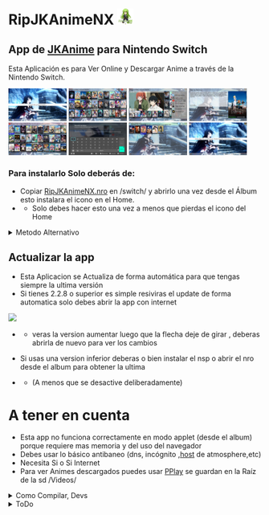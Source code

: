 # RipJKAnimeNX <img style="display:inline" src="Icon.jpg" width="32"/>
 App de [JKAnime](https://jkanime.net/) para Nintendo Switch
----------------------------------------
Esta Aplicación es para Ver Online y Descargar Anime a través de la Nintendo Switch.

<img src="ScreenShots/ScreenShots_1.jpg" width="23%"></img> <img src="ScreenShots/ScreenShots_2.jpg" width="23%"></img> <img src="ScreenShots/ScreenShots_3.jpg" width="23%"></img> <img src="ScreenShots/ScreenShots_4.jpg" width="23%"></img> <img src="ScreenShots/ScreenShots_5.jpg" width="23%"></img> <img src="ScreenShots/ScreenShots_6.jpg" width="23%"></img> <img src="ScreenShots/ScreenShots_7.jpg" width="23%"></img> <img src="ScreenShots/ScreenShots_8.jpg" width="23%"></img>



### Para instalarlo Solo deberás de:
* Copiar [RipJKAnimeNX.nro](/out/RipJKAnimeNX.nro?raw=true)  en /switch/ y abrirlo una vez desde el Álbum esto instalara el icono en el Home.
* * Solo debes hacer esto una vez a menos que pierdas el icono del Home 
<details>
  <summary>Metodo Alternativo</summary>
 <li> Copiar el archivo <a href="/out/RipJKAnimeNX[05B9DB505ABBE000][v0].nsp?raw=true">RipJKAnimeNX[05B9DB505ABBE000][v0].nsp</a>  en la SD.</li>
 <li> Instalar el RipJKAnime NX[05B9DB505ABBE000][v0].nsp Con GoldLeaf o Awoo-installer</li>
</details>

## Actualizar la app
* Esta Aplicacion se Actualiza de forma automática para que tengas siempre la ultima versión
* Si tienes 2.2.8 o superior es simple resiviras el update de forma automatica solo debes abrir la app con internet
<img style="display:inline" src="https://user-images.githubusercontent.com/36446521/137326527-f382c107-b441-4c92-a697-5f937eddb1c0.png" width="232"/>

* * veras la version aumentar luego que la flecha deje de girar , deberas abrirla de nuevo para ver los cambios
* Si usas una version inferior deberas o bien instalar el nsp o abrir el nro desde el album para obtener la ultima

* * (A menos que se desactive deliberadamente)
# A tener en cuenta
* Esta app no funciona correctamente en modo applet (desde el album) porque requiere mas memoria y del uso del navegador 
* Debes usar lo básico antibaneo (dns, incógnito ,[host](https://github.com/darkxex/RipJKAnimeNX/raw/master/romfs/default.txt) de atmosphere,etc)
* Necesita Si o Si Internet 
* Para ver Animes descargados puedes usar [PPlay](https://github.com/Cpasjuste/pplay/) se guardan en la Raíz de la sd /Videos/


<details>
  <summary>Como Compilar, Devs</summary>

# Compilar 
esta app hace uso de [nspmini](https://github.com/StarDustCFW/nspmini) como librería
```sh
# Deberás usar los siguientes comandos para instalar nspmini en devkitpro
# ya q no viene de serie
git clone https://github.com/StarDustCFW/nspmini
make -C nspmini portlib

# Compilar NRO
make

# Compilar NRO y NSP
make NSP

``` 
</details>




<details>
  <summary>ToDo</summary>
 
## ToDo
- [ ] **Gestor de Pieles**
- [ ] **Gestionar la UI de forma mas simple**
- [ ] **Sección de ajustes**
- [ ] **Abrir PPLAY desde la app**
- [ ] **Integrar un reproductor interno**
- [ ] **Crear Salvas de Usuario si no existen**
- [ ] **Utilizar OpenGL**
### Done 
- [x] **Que la app no se congele al usar el navegador**
- [x] **Agregar slideshow**
- [x] **Agregar sección de recomendados**
- [x] **Gestionar la interfaz de decargas**
- [x] **Cargar luego del vector #30**
- [x] **Agregar Eliminar Cache**
- [x] **Añadir Sección de Programación semanal**
- [x] **Agregar un Historial**
- [x] **Crear un Auto Actualizador**
- [x] **Auto instalar el nsp cuando se actualizá**
- [x] **Hacer una lista de imágenes en lugar de plana**
</details>
